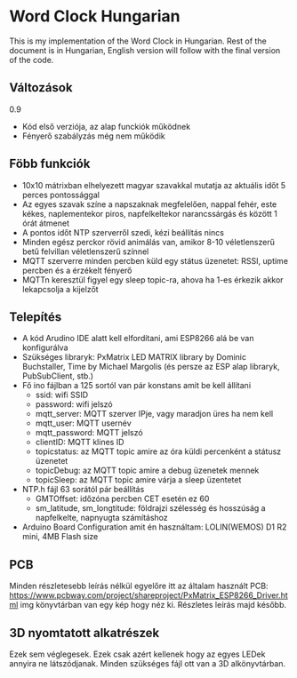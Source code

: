 # Word Clock Hungarian
This is my implementation of the Word Clock in Hungarian. Rest of the document is in Hungarian, English version will follow with the final version of the code.

## Változások
0.9
- Kód első verziója, az alap funckiók működnek
- Fényerő szabályzás még nem működik

## Föbb funkciók
- 10x10 mátrixban elhelyezett magyar szavakkal mutatja az aktuális időt 5 perces pontossággal
- Az egyes szavak színe a napszaknak megfelelően, nappal fehér, este kékes, naplementekor piros, napfelkeltekor narancssárgás és között 1 órát átmenet
- A pontos időt NTP szerverről szedi, kézi beállítás nincs
- Minden egész perckor rövid animálás van, amikor 8-10 véletlenszerű betű felvillan véletlenszerű színnel
- MQTT szerverre minden percben küld egy státus üzenetet: RSSI, uptime percben és a érzékelt fényerő
- MQTTn keresztül figyel egy sleep topic-ra, ahova ha 1-es érkezik akkor lekapcsolja a kijelzőt

## Telepítés
- A kód Arudino IDE alatt kell elfordítani, ami ESP8266 alá be van konfigurálva
- Szükséges libraryk: PxMatrix LED MATRIX library by Dominic Buchstaller, Time by Michael Margolis (és persze az ESP alap libraryk, PubSubClient, stb.)
- Fő ino fájlban a 125 sortól van pár konstans amit be kell állítani
  - ssid: wifi SSID
  - password: wifi jelszó
  - mqtt_server: MQTT szerver IPje, vagy maradjon üres ha nem kell
  - mqtt_user: MQTT usernév
  - mqtt_password: MQTT jelszó
  - clientID: MQTT klines ID
  - topicstatus: az MQTT topic amire az óra küldi percenként a státusz üzenetet
  - topicDebug: az MQTT topic amire a debug üzenetek mennek
  - topicSleep: az MQTT topic amire várja a sleep üzentetet
- NTP.h fájl 63 sorától pár beállítás
  - GMTOffset: időzóna percben CET esetén ez 60
  - sm_latitude, sm_longtitude: földrajzi szélesség és hosszúság a napfelkelte, napnyugta számításhoz
- Arduino Board Configuration amit én használtam: LOLIN(WEMOS) D1 R2 mini, 4MB Flash size

## PCB
Minden részletesebb leírás nélkül egyelőre itt az általam használt PCB: https://www.pcbway.com/project/shareproject/PxMatrix_ESP8266_Driver.html
img könyvtárban van egy kép hogy néz ki. Részletes leírás majd később.

## 3D nyomtatott alkatrészek
Ezek sem véglegesek. Ezek csak azért kellenek hogy az egyes LEDek annyira ne látszódjanak. Minden szükséges fájl ott van a 3D alkönyvtárban.
